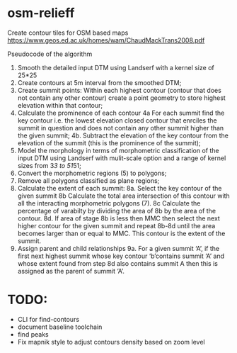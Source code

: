 # osm-relieff

Create contour tiles for OSM based maps 
https://www.geos.ed.ac.uk/homes/wam/ChaudMackTrans2008.pdf

Pseudocode of the algorithm
1. Smooth the detailed input DTM using Landserf with a kernel size of 25*25
2. Create contours at 5m interval from the smoothed DTM;
3. Create summit points: Within each highest contour (contour that does not contain any other
contour) create a point geometry to store highest elevation within that contour;
4. Calculate the prominence of each contour
4a For each summit find the key contour i.e. the lowest elevation closed contour that
enrciles the summit in question and does not contain any other summit higher than
the given summit;
4b. Subtract the elevation of the key contour from the elevation of the summit (this is
the prominence of the summit);
5. Model the morphology in terms of morphometric classification of the input DTM using
Landserf with mulit-scale option and a range of kernel sizes from 3*3 to 51*51;
6. Convert the morphometric regions (5) to polygons;
7. Remove all polygons classified as plane regions;
8. Calculate the extent of each summit:
 8a. Select the key contour of the given summit
8b Calculate the total area intersection of this contour with all the interacting
morphometric polygons (7).
8c Calculate the percentage of varabilty by dividing the area of 8b by the area of the
contour.
8d. If area of stage 8b is less then MMC then select the next higher contour for the
given summit and repeat 8b-8d until the area becomes larger than or equal to MMC.
This contour is the extent of the summit.
9. Assign parent and child relationships
9a. For a given summit ‘A’, if the first next highest summit whose key contour
‘b’contains summit ‘A’ and whose extent found from step 8d also contains summit A
then this is assigned as the parent of summit ‘A’. 

# TODO:
* CLI for find-contours
* document baseline toolchain
* find peaks 
* Fix mapnik style to adjust contours density based on zoom level
